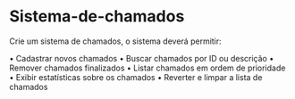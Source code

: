 # Sistema-de-chamados

Crie um sistema de chamados, o sistema deverá permitir:

• Cadastrar novos chamados
• Buscar chamados por ID ou descrição
• Remover chamados finalizados
• Listar chamados em ordem de prioridade
• Exibir estatísticas sobre os chamados
• Reverter e limpar a lista de chamados 
